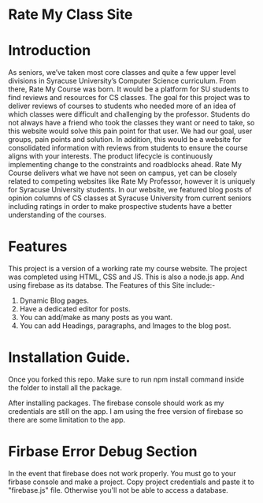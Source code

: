 # Rate My Class Site

# Introduction

As seniors, we’ve taken most core classes and quite a few upper level divisions in Syracuse University’s Computer Science curriculum. From there, Rate My Course was born. It would be a platform for SU students to find reviews and resources for CS classes. The goal for this project was to deliver reviews of courses to students who needed more of an idea of which classes were difficult and challenging by the professor. Students do not always have a friend who took the classes they want or need to take, so this website would solve this pain point for that user. We had our goal, user groups, pain points and solution. In addition, this would be a website for consolidated information with reviews from students to ensure the course aligns with your interests. The product lifecycle is continuously implementing change to the constraints and roadblocks ahead. Rate My Course delivers what we have not seen on campus, yet can be closely related to competing websites like Rate My Professor, however it is uniquely for Syracuse University students. In our website, we featured blog posts of opinion columns of CS classes at Syracuse University from current seniors including ratings in order to make prospective students have a better understanding of the courses. 

# Features
This project is a version of a working rate my course website. The project was completed using HTML, CSS and JS. This is also a node.js app. And using firebase as its databse. The Features of this Site include:-

 1. Dynamic Blog pages.
 2. Have a dedicated editor for posts.
 3. You can add/make as many posts as you want.
 4. You can add Headings, paragraphs, and Images to the blog post.

# Installation Guide.
Once you forked this repo. Make sure to run npm install command inside the folder to install all the package.

After installing packages. The firebase console should work as my credentials are still on the app. I am using the free version of firebase so there are some limitation to the app. 

# Firbase Error Debug Section
In the event that firebase does not work properly. You must go to your firbase console and make a project. Copy project credentials and paste it to "firebase.js" file. Otherwise you'll not be able to access a database.

